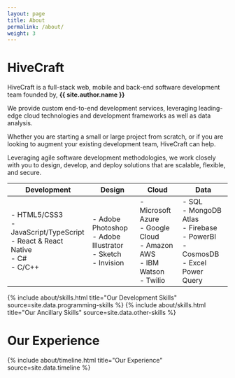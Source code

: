 ```yaml
---
layout: page
title: About
permalink: /about/
weight: 3
---
```


# **HiveCraft**

HiveCraft is a full-stack web, mobile and back-end software development team founded by, **{{ site.author.name }}**

We provide custom end-to-end development services, leveraging leading-edge cloud technologies and development frameworks as well as data analysis.

Whether you are starting a small or large project from scratch, or if you are looking to augment your existing development team, HiveCraft can help.

Leveraging agile software development methodologies, we work closely with you to design, develop, and deploy solutions that are scalable, flexible, and secure.

| Development                                                                          | Design                                                             | Cloud                                                                           | Data                                                                                     |
|--------------------------------------------------------------------------------------|--------------------------------------------------------------------|---------------------------------------------------------------------------------|------------------------------------------------------------------------------------------|
| - HTML5/CSS3<br>- JavaScript/TypeScript<br>- React & React Native<br>- C#<br>- C/C++ | - Adobe Photoshop<br>- Adobe Illustrator<br>- Sketch<br>- Invision | - Microsoft Azure<br>- Google Cloud<br>- Amazon AWS<br>- IBM Watson<br>- Twilio | - SQL<br>- MongoDB Atlas<br>- Firebase<br>- PowerBI<br>- CosmosDB<br>- Excel Power Query |

<div class="row">
{% include about/skills.html title="Our Development Skills" source=site.data.programming-skills %}
{% include about/skills.html title="Our Ancillary Skills" source=site.data.other-skills %}
</div>

# Our Experience
<div class="row">
{% include about/timeline.html title="Our Experience" source=site.data.timeline %}
</div>
